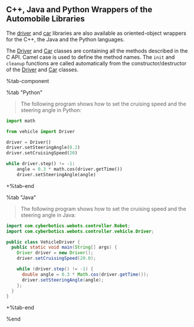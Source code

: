 ## C++, Java and Python Wrappers of the Automobile Libraries

The [driver](driver-library.md) and [car](car-library.md) libraries are also available as oriented-object wrappers for the C++, the Java and the Python languages.

The [Driver](driver-library.md) and [Car](car-library.md) classes are containing all the methods described in the C API.
Camel case is used to define the method names.
The `init` and `cleanup` functions are called automatically from the constructor/destructor of the [Driver](driver-library.md) and [Car](car-library.md) classes.

%tab-component

%tab "Python"

> The following program shows how to set the cruising speed and the steering angle in Python:
```python
import math

from vehicle import Driver

driver = Driver()
driver.setSteeringAngle(0.2)
driver.setCruisingSpeed(20)

while driver.step() != -1:
    angle = 0.3 * math.cos(driver.getTime())
    driver.setSteeringAngle(angle)
```
 
+%tab-end

%tab "Java"

> The following program shows how to set the cruising speed and the steering angle in Java:
```java
import com.cyberbotics.webots.controller.Robot;
import com.cyberbotics.webots.controller.vehicle.Driver;

public class VehicleDriver {
  public static void main(String[] args) {
    Driver driver = new Driver();
    driver.setCruisingSpeed(20.0);

    while (driver.step() != -1) {
      double angle = 0.3 * Math.cos(driver.getTime());
      driver.setSteeringAngle(angle);
    };
  }
}
```
 
+%tab-end

%end
